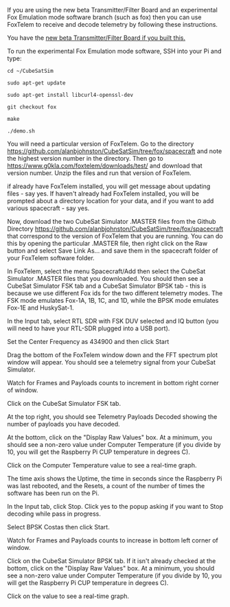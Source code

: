 If you are using the new beta Transmitter/Filter Board and an experimental Fox Emulation mode software branch (such as fox) then you can use FoxTelem to receive and decode telemetry by following these instructions.

You have the [new beta Transmitter/Filter Board if you built this.](TFB)

To run the experimental Fox Emulation mode software,  SSH into your Pi and type:

`cd ~/CubeSatSim`

`sudo apt-get update`

`sudo apt-get install libcurl4-openssl-dev`

`git checkout fox`

`make`

`./demo.sh`

You will need a particular version of FoxTelem.  Go to the directory https://github.com/alanbjohnston/CubeSatSim/tree/fox/spacecraft and note the highest version number in the directory.  Then go to https://www.g0kla.com/foxtelem/downloads/test/ and download that version number.  Unzip the files and run that version of FoxTelem.

if already have FoxTelem installed, you will get message about updating files - say yes.  If haven't already had FoxTelem installed, you will be prompted about a directory location for your data, and if you want to add various spacecraft - say yes.

Now, download the two CubeSat Simulator .MASTER files from the Github Directory https://github.com/alanbjohnston/CubeSatSim/tree/fox/spacecraft  that correspond to the version of FoxTelem that you are running.  You can do this by opening the particular .MASTER file, then right click on the Raw button and select Save Link As... and save them in the spacecraft folder of your FoxTelem software folder.  

In FoxTelem, select the menu Spacecraft/Add then select the CubeSat Simulator .MASTER files that you downloaded.  You should then see a CubeSat Simulator FSK tab and a CubeSat Simulator BPSK tab - this is because we use different Fox ids for the two different telemetry modes.  The FSK mode emulates Fox-1A, 1B, 1C, and 1D, while the BPSK mode emulates Fox-1E and HuskySat-1.

In the Input tab, select RTL SDR with FSK DUV selected and IQ button (you will need to have your RTL-SDR plugged into a USB port). 

Set the Center Frequency as 434900 and then click Start

Drag the bottom of the FoxTelem window down and the FFT spectrum plot window will appear.  You should see a telemetry signal from your CubeSat Simulator.

Watch for Frames and Payloads counts to increment in bottom right corner of window.

Click on the CubeSat Simulator FSK tab.  

At the top right, you should see Telemetry Payloads Decoded showing the number of payloads you have decoded.

At the bottom, click on the "Display Raw Values" box.  At a minimum, you should see a non-zero value under Computer Temperature (if you divide by 10, you will get the Raspberry Pi CUP temperature in degrees C).

Click on the Computer Temperature value to see a real-time graph.

The time axis shows the Uptime, the time in seconds since the Raspberry Pi was last rebooted, and the Resets, a count of the number of times the software has been run on the Pi.

In the Input tab, click Stop.  Click yes to the popup asking if you want to Stop decoding while pass in progress.

Select BPSK Costas then click Start.

Watch for Frames and Payloads counts to increase in bottom left corner of window.

Click on the CubeSat Simulator BPSK tab.  If it isn't already checked at the bottom, click on the "Display Raw Values" box.  At a minimum, you should see a non-zero value under Computer Temperature (if you divide by 10, you will get the Raspberry Pi CUP temperature in degrees C).

Click on the value to see a real-time graph.




